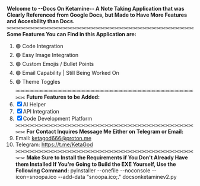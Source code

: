 **Welcome to --Docs On Ketamine-- A Note Taking Application that was Clearly Referenced from Google Docs, 
but Made to Have More Features and Accesbility than Docs.**
⫘⫘⫘⫘⫘⫘⫘⫘⫘⫘⫘⫘⫘⫘⫘⫘⫘⫘⫘⫘⫘⫘⫘⫘⫘⫘⫘⫘⫘⫘⫘⫘⫘⫘⫘⫘⫘⫘⫘⫘
**Some Features You can Find in this Application are:**
1. 🟢 Code Integration
2. 🟢 Easy Image Integration
3. 🟢 Custom Emojis / Bullet Points
4. 🟢 Email Capability | Still Being Worked On
5. 🟢 Theme Toggles
⫘⫘⫘⫘⫘⫘⫘⫘⫘⫘⫘⫘⫘⫘⫘⫘⫘⫘⫘⫘⫘⫘⫘⫘⫘⫘⫘⫘⫘⫘⫘⫘⫘⫘⫘⫘⫘⫘⫘⫘
**Future Features to be Added:**
1. ☒ AI Helper
2. ☒ API Integration 
3. ☒ Code Development Platform
⫘⫘⫘⫘⫘⫘⫘⫘⫘⫘⫘⫘⫘⫘⫘⫘⫘⫘⫘⫘⫘⫘⫘⫘⫘⫘⫘⫘⫘⫘⫘⫘⫘⫘⫘⫘⫘⫘⫘⫘
**For Contact Inquires Message Me Either on Telegram or Email:**
1. Email: ketagod666@proton.me
2. Telegram: https://t.me/KetaGod 
⫘⫘⫘⫘⫘⫘⫘⫘⫘⫘⫘⫘⫘⫘⫘⫘⫘⫘⫘⫘⫘⫘⫘⫘⫘⫘⫘⫘⫘⫘⫘⫘⫘⫘⫘⫘⫘⫘⫘⫘
**Make Sure to Install the Requirements if You Don't Already Have them Installed**
**If You're Going to Build the EXE Yourself, Use the Following Command:**
pyinstaller --onefile --noconsole --icon=snoopa.ico --add-data "snoopa.ico;." docsonketaminev2.py
